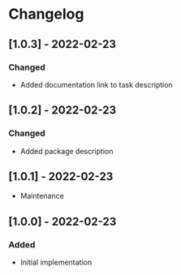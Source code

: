 # Changelog

## [1.0.3] - 2022-02-23
### Changed
- Added documentation link to task description

## [1.0.2] - 2022-02-23
### Changed
- Added package description

## [1.0.1] - 2022-02-23
- Maintenance

## [1.0.0] - 2022-02-23
### Added
- Initial implementation